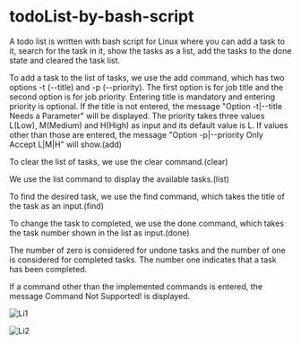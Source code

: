 # todoList-by-bash-script
A todo list is written with bash script for Linux where you can add a task to it, search for the task in it, show the tasks as a list, add the tasks to the done state and cleared the task list.

To add a task to the list of tasks, we use the add command, which has two options -t (--title) and -p (--priority). The first option is for job title and the second option is for job priority. Entering title is mandatory and entering priority is optional.
If the title is not entered, the message "Option -t|--title Needs a Parameter" will be displayed.
The priority takes three values L(Low), M(Medium) and H(High) as input and its default value is L. If values other than those are entered, the message "Option -p|--priority Only Accept L|M|H" will show.(add)

To clear the list of tasks, we use the clear command.(clear)

We use the list command to display the available tasks.(list)

To find the desired task, we use the find command, which takes the title of the task as an input.(find)

To change the task to completed, we use the done command, which takes the task number shown in the list as input.(done)

The number of zero is considered for undone tasks and the number of one is considered for completed tasks. The number one indicates that a task has been completed.

If a command other than the implemented commands is entered, the message Command Not Supported! is displayed.

![Li1](https://user-images.githubusercontent.com/48368146/215870375-e7d5fe7f-2137-41ce-8d76-f3760049a654.png)

![Li2](https://user-images.githubusercontent.com/48368146/215870501-c8c5f625-1464-4cbe-bd36-5aa792efffc8.png)
